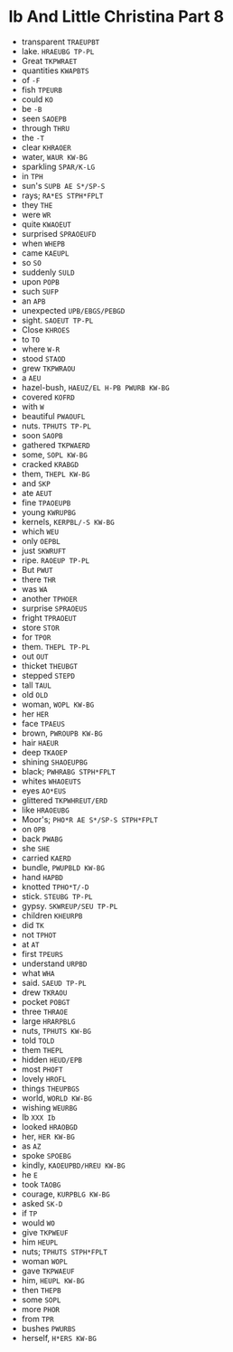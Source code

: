 # Ib And Little Christina Part 8

* transparent `TRAEUPBT`
* lake. `HRAEUBG TP-PL`
* Great `TKPWRAET`
* quantities `KWAPBTS`
* of `-F`
* fish `TPEURB`
* could `KO`
* be `-B`
* seen `SAOEPB`
* through `THRU`
* the `-T`
* clear `KHRAOER`
* water, `WAUR KW-BG`
* sparkling `SPAR/K-LG`
* in `TPH`
* sun's `SUPB AE S*/SP-S`
* rays; `RA*ES STPH*FPLT`
* they `THE`
* were `WR`
* quite `KWAOEUT`
* surprised `SPRAOEUFD`
* when `WHEPB`
* came `KAEUPL`
* so `SO`
* suddenly `SULD`
* upon `POPB`
* such `SUFP`
* an `APB`
* unexpected `UPB/EBGS/PEBGD`
* sight. `SAOEUT TP-PL`
* Close `KHROES`
* to `TO`
* where `W-R`
* stood `STAOD`
* grew `TKPWRAOU`
* a `AEU`
* hazel-bush, `HAEUZ/EL H-PB PWURB KW-BG`
* covered `KOFRD`
* with `W`
* beautiful `PWAOUFL`
* nuts. `TPHUTS TP-PL`
* soon `SAOPB`
* gathered `TKPWAERD`
* some, `SOPL KW-BG`
* cracked `KRABGD`
* them, `THEPL KW-BG`
* and `SKP`
* ate `AEUT`
* fine `TPAOEUPB`
* young `KWRUPBG`
* kernels, `KERPBL/-S KW-BG`
* which `WEU`
* only `OEPBL`
* just `SKWRUFT`
* ripe. `RAOEUP TP-PL`
* But `PWUT`
* there `THR`
* was `WA`
* another `TPHOER`
* surprise `SPRAOEUS`
* fright `TPRAOEUT`
* store `STOR`
* for `TPOR`
* them. `THEPL TP-PL`
* out `OUT`
* thicket `THEUBGT`
* stepped `STEPD`
* tall `TAUL`
* old `OLD`
* woman, `WOPL KW-BG`
* her `HER`
* face `TPAEUS`
* brown, `PWROUPB KW-BG`
* hair `HAEUR`
* deep `TKAOEP`
* shining `SHAOEUPBG`
* black; `PWHRABG STPH*FPLT`
* whites `WHAOEUTS`
* eyes `AO*EUS`
* glittered `TKPWHREUT/ERD`
* like `HRAOEUBG`
* Moor's; `PHO*R AE S*/SP-S STPH*FPLT`
* on `OPB`
* back `PWABG`
* she `SHE`
* carried `KAERD`
* bundle, `PWUPBLD KW-BG`
* hand `HAPBD`
* knotted `TPHO*T/-D`
* stick. `STEUBG TP-PL`
* gypsy. `SKWREUP/SEU TP-PL`
* children `KHEURPB`
* did `TK`
* not `TPHOT`
* at `AT`
* first `TPEURS`
* understand `URPBD`
* what `WHA`
* said. `SAEUD TP-PL`
* drew `TKRAOU`
* pocket `POBGT`
* three `THRAOE`
* large `HRARPBLG`
* nuts, `TPHUTS KW-BG`
* told `TOLD`
* them `THEPL`
* hidden `HEUD/EPB`
* most `PHOFT`
* lovely `HROFL`
* things `THEUPBGS`
* world, `WORLD KW-BG`
* wishing `WEURBG`
* Ib `XXX Ib`
* looked `HRAOBGD`
* her, `HER KW-BG`
* as `AZ`
* spoke `SPOEBG`
* kindly, `KAOEUPBD/HREU KW-BG`
* he `E`
* took `TAOBG`
* courage, `KURPBLG KW-BG`
* asked `SK-D`
* if `TP`
* would `WO`
* give `TKPWEUF`
* him `HEUPL`
* nuts; `TPHUTS STPH*FPLT`
* woman `WOPL`
* gave `TKPWAEUF`
* him, `HEUPL KW-BG`
* then `THEPB`
* some `SOPL`
* more `PHOR`
* from `TPR`
* bushes `PWURBS`
* herself, `H*ERS KW-BG`
